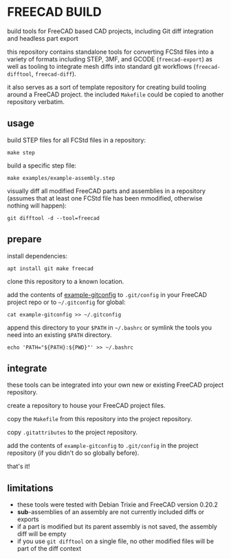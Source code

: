 # FREECAD BUILD

build tools for FreeCAD based CAD projects, including Git diff integration and headless part export

this repository contains standalone tools for converting FCStd files into a variety of formats including STEP, 3MF, and GCODE (`freecad-export`) as well as tooling to integrate mesh diffs into standard git workflows (`freecad-difftool`, `freecad-diff`).

it also serves as a sort of template repository for creating build tooling around a FreeCAD project. the included `Makefile` could be copied to another repository verbatim.

## usage

build STEP files for all FCStd files in a repository:

```shell
make step
```

build a specific step file:

```shell
make examples/example-assembly.step
```

visually diff all modified FreeCAD parts and assemblies in a repository (assumes that at least one FCStd file has been mmodified, otherwise nothing will happen):

```shell
git difftool -d --tool=freecad
```

## prepare

install dependencies:

```shell
apt install git make freecad
```

clone this repository to a known location.

add the contents of [example-gitconfig](example-gitconfig) to `.git/config` in your FreeCAD project repo or to `~/.gitconfig` for global:

```shell
cat example-gitconfig >> ~/.gitconfig
```

append this directory to your `$PATH` in `~/.bashrc` or symlink the tools you need into an existing `$PATH` directory.

```shell
echo 'PATH="${PATH}:${PWD}"' >> ~/.bashrc
```

## integrate

these tools can be integrated into your own new or existing FreeCAD project repository.

create a repository to house your FreeCAD project files.

copy the `Makefile` from this repository into the project repository.

copy `.gitattributes` to the project repository.

add the contents of `example-gitconfig` to `.git/config` in the project repository (if you didn't do so globally before).

that's it!

## limitations

- these tools were tested with Debian Trixie and FreeCAD version 0.20.2
- **sub**-assemblies of an assembly are not currently included diffs or exports
- if a part is modified but its parent assembly is not saved, the assembly diff will be empty
- if you use `git difftool` on a single file, no other modified files will be part of the diff context
